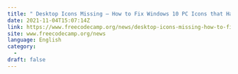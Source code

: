 ```yaml
---
title: " Desktop Icons Missing – How to Fix Windows 10 PC Icons that Have Disappeared "
date: 2021-11-04T15:07:14Z
link: https://www.freecodecamp.org/news/desktop-icons-missing-how-to-fix-windows-10-pc-icons-that-have-disappeared/?utm_medium=RSS&utm_source=news.12bit.vn
site: www.freecodecamp.org/news
language: English
category:
  -   
draft: false
---
```

